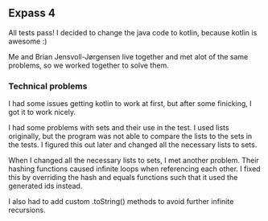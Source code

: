 ## Expass 4

All tests pass!
I decided to change the java code to kotlin, because kotlin is awesome :)

Me and Brian Jensvoll-Jørgensen live together and met alot of the same problems, so we worked together to solve them.

### Technical problems

I had some issues getting kotlin to work at first, but after some finicking, I got it to work nicely.

I had some problems with sets and their use in the test.
I used lists originally, but the program was not able to compare the lists to the sets in the tests.
I figured this out later and changed all the necessary lists to sets.

When I changed all the necessary lists to sets, I met another problem.
Their hashing functions caused infinite loops when referencing each other. 
I fixed this by overriding the hash and equals functions such that it used the generated ids instead.

I also had to add custom .toString() methods to avoid further infinite recursions.



